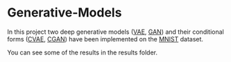 # Generative-Models
In this project two deep generative models ([VAE](https://arxiv.org/abs/1312.6114), [GAN](https://arxiv.org/abs/1406.2661)) and their conditional forms ([CVAE](https://arxiv.org/abs/1611.08568), [CGAN](https://arxiv.org/abs/1411.1784)) have been implemented on the [MNIST](http://yann.lecun.com/exdb/mnist/) dataset. 

You can see some of the results in the results folder. 
